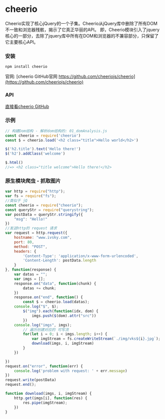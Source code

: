 # cheerio #
Cheerio实现了核心jQuery的一个子集。Cheerio从jQuery库中删除了所有DOM不一致和浏览器残骸，揭示了它真正华丽的API。
即，Cheerio模块引入了jquery核心的一部分，去除了jquery库中所有在DOM和浏览器的不兼容部分，只保留了它主要核心API。

### 安装

`npm install cheerio`

官网: [cheerio GitHub官网 https://github.com/cheeriojs/cheerio](https://github.com/cheeriojs/cheerio)

### API
[直接看cheerio GitHub](https://github.com/cheeriojs/cheerio)

### 示例
```js
// 构建Dom结构 - 解析dom结构的: 01_domAnalysis.js
const cheerio = require('cheerio')
const $ = cheerio.load('<h2 class="title">Hello world</h2>')

$('h2.title').text('Hello there!')
$('h2').addClass('welcome')

$.html()
//=> <h2 class="title welcome">Hello there!</h2>
```

### 原生模块爬虫 - 抓取图片
```js
var http = require("http");
var fs = require("fs");
//类似于 jQ
const cheerio = require("cheerio");
const queryStr = require("querystring");
var postData = queryStr.stringify({
	"msg": "Hello!"
})
//发送http的 request 请求
var request = http.request({
	hostname: "www.ivsky.com",
	port: 80,
	method: "POST",
	headers: {
		'Content-Type': 'application/x-www-form-urlencoded',
		'Content-Length': postData.length
	}
}, function(response) {
	var datas = "";
	var imgs = [];
	response.on("data", function(chunk) {
		datas += chunk;
	})
	response.on("end", function() {
		const $ = cheerio.load(datas);
    console.log("$", $);
		$("img").each(function(idx, dom) {
			imgs.push($(dom).attr("src"))
		})
    console.log("imgs", imgs);
		// 遍历创建对应的 可写流
		for(let i = 0; i < imgs.length; i++) {
			var imgStream = fs.createWriteStream(`./img/vks${i}.jpg`);
			download(imgs, i, imgStream)
		}
	})

})
request.on("error", function(err) {
	console.log('problem with request: ' + err.message)
})
request.write(postData)
request.end();

function download(imgs, i, imgStream) {
	http.get(imgs[i], function(res) {
		res.pipe(imgStream);
	})
}
```
